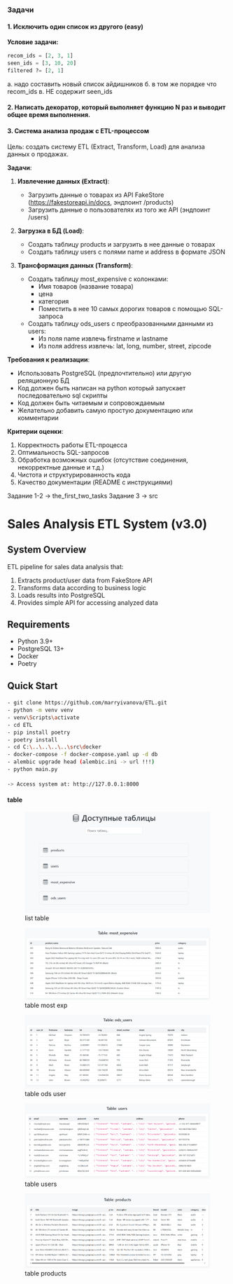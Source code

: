 ### Задачи

####  1. Исключить один список из другого (easy)

**Условие задачи:**
```python
recom_ids = [2, 3, 1] 
seen_ids = [3, 10, 20]
filtered ?= [2, 1]
```
а. надо составить новый список айдишников
б. в том же порядке что recom_ids
в. НЕ содержит seen_ids


#### 2. Написать декоратор, который выполняет функцию N раз и выводит общее время выполнения.

#### 3. Система анализа продаж с ETL-процессом

Цель: создать систему ETL (Extract, Transform, Load) для анализа данных о продажах.

**Задачи**:

1. **Извлечение данных (Extract)**:
   - Загрузить данные о товарах из API FakeStore (https://fakestoreapi.in/docs, эндпоинт /products)
   - Загрузить данные о пользователях из того же API (эндпоинт /users)

2. **Загрузка в БД (Load)**:
   - Создать таблицу products и загрузить в нее данные о товарах
   - Создать таблицу users с полями name и address в формате JSON

3. **Трансформация данных (Transform)**:
   - Создать таблицу most_expensive с колонками: 
     - Имя товаров (название товара)
     - цена 
     - категория
     - Поместить в нее 10 самых дорогих товаров с помощью SQL-запроса
   - Создать таблицу ods_users с преобразованными данными из users:
     - Из поля name извлечь firstname и lastname
     - Из поля address извлечь: lat, long, number, street, zipcode

**Требования к реализации**:
- Использовать PostgreSQL (предпочтительно) или другую реляционную БД
- Код должен быть написан на python который запускает последовательно sql cкрипты
- Код должен быть читаемым и сопровождаемым
- Желательно добавить самую простую документацию или комментарии

**Критерии оценки**:
1. Корректность работы ETL-процесса
2. Оптимальность SQL-запросов
3. Обработка возможных ошибок (отсутствие соединения, некорректные данные и т.д.)
4. Чистота и структурированность кода
5. Качество документации (README с инструкциями)

Задание 1-2 -> the_first_two_tasks
Задание 3 -> src

# Sales Analysis ETL System (v3.0)

## System Overview
ETL pipeline for sales data analysis that:
1. Extracts product/user data from FakeStore API
2. Transforms data according to business logic
3. Loads results into PostgreSQL
4. Provides simple API for accessing analyzed data

## Requirements
- Python 3.9+
- PostgreSQL 13+
- Docker
- Poetry

## Quick Start

```bash
- git clone https://github.com/marryivanova/ETL.git
- python -m venv venv
- venv\Scripts\activate  
- cd ETL
- pip install poetry
- poetry install
- cd C:\..\..\..\..\src\docker
- docker-compose -f docker-compose.yaml up -d db
- alembic upgrade head (alembic.ini -> url !!!)
- python main.py

-> Access system at: http://127.0.0.1:8000
```
#### table
<figure>
  <img src="src/docs_file/list_table.png">
  <figcaption>list table</figcaption>
</figure>

<figure>
  <img src="src/docs_file/table_most_exp.png">
  <figcaption>table most exp</figcaption>
</figure>

<figure>
  <img src="src/docs_file/table_ods_user.png">
  <figcaption>table ods user</figcaption>
</figure>

<figure>
  <img src="src/docs_file/table_users.png">
  <figcaption>table users</figcaption>
</figure>

<figure>
  <img src="src/docs_file/table_products.png">
  <figcaption>table products</figcaption>
</figure>

